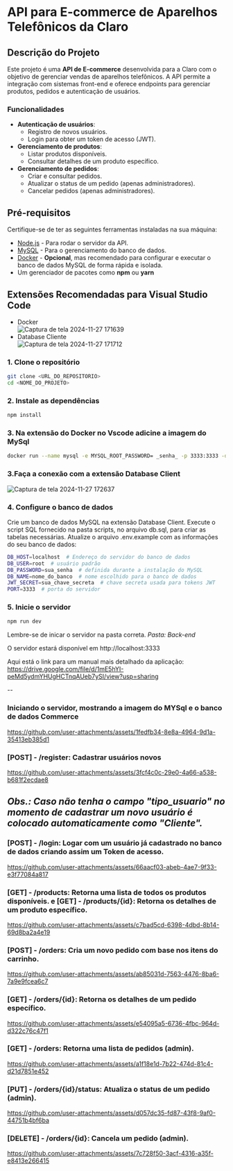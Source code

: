 # API para E-commerce de Aparelhos Telefônicos da Claro

## Descrição do Projeto

Este projeto é uma **API de E-commerce** desenvolvida para a Claro com o objetivo de gerenciar vendas de aparelhos telefônicos. A API permite a integração com sistemas front-end e oferece endpoints para gerenciar produtos, pedidos e autenticação de usuários.

### Funcionalidades

- **Autenticação de usuários**:
  - Registro de novos usuários.
  - Login para obter um token de acesso (JWT).
- **Gerenciamento de produtos**:
  - Listar produtos disponíveis.
  - Consultar detalhes de um produto específico.
- **Gerenciamento de pedidos**:
  - Criar e consultar pedidos.
  - Atualizar o status de um pedido (apenas administradores).
  - Cancelar pedidos (apenas administradores).

## Pré-requisitos

Certifique-se de ter as seguintes ferramentas instaladas na sua máquina:

- [Node.js](https://nodejs.org/) - Para rodar o servidor da API.
- [MySQL](https://www.mysql.com/) - Para o gerenciamento do banco de dados.
- [Docker](https://www.docker.com/)  - **Opcional**, mas recomendado para configurar e executar o banco de dados MySQL de forma rápida e isolada.
- Um gerenciador de pacotes como **npm** ou **yarn**

## Extensões Recomendadas para Visual Studio Code

- Docker       
  ![Captura de tela 2024-11-27 171639](https://github.com/user-attachments/assets/38e79199-46d8-4807-8210-e919ad33ba32)
- Database Cliente    
![Captura de tela 2024-11-27 171712](https://github.com/user-attachments/assets/c3571b49-aedf-4562-8cf2-116e758e61d6)

### 1. Clone o repositório

```bash
git clone <URL_DO_REPOSITORIO>
cd <NOME_DO_PROJETO>
```

### 2. Instale as dependências

```bash
npm install
```
### 3. Na extensão do Docker no Vscode adicine a imagem do MySql

```bash
docker run --name mysql -e MYSQL_ROOT_PASSWORD= _senha_ -p 3333:3333 -d mysql:5.7
```
### 3.Faça a conexão com a extensão Database Client
![Captura de tela 2024-11-27 172637](https://github.com/user-attachments/assets/2ab83dc5-85ac-45ed-b881-e4bfafc837fc)

### 4. Configure o banco de dados

Crie um banco de dados MySQL na extensão Database Client. Execute o script SQL fornecido na pasta scripts, no arquivo db.sql, para criar as tabelas necessárias. Atualize o arquivo .env.example com as informações do seu banco de dados:

```bash
DB_HOST=localhost  # Endereço do servidor do banco de dados
DB_USER=root  # usuário padrão
DB_PASSWORD=sua_senha  # definida durante a instalação do MySQL
DB_NAME=nome_do_banco  # nome escolhido para o banco de dados
JWT_SECRET=sua_chave_secreta  # chave secreta usada para tokens JWT
PORT=3333  # porta do servidor
```

### 5. Inicie o servidor

```bash
npm run dev
```

Lembre-se de inicar o servidor na pasta correta. _Pasta: Back-end_

O servidor estará disponível em http://localhost:3333

Aqui está o link para um manual mais detalhado da aplicação: https://drive.google.com/file/d/1mE5hYI-peMd5ydmYHUgHCTnqAUeb7ySI/view?usp=sharing

--
### Iniciando o servidor, mostrando a imagem do MYSql e o banco de dados Commerce
https://github.com/user-attachments/assets/1fedfb34-8e8a-4964-9d1a-35413eb385d1

### [POST] - /register: Cadastrar usuários novos 
https://github.com/user-attachments/assets/3fcf4c0c-29e0-4a66-a538-b681f2ecdae8

_Obs.: Caso não tenha o campo "tipo_usuario" no momento de cadastrar um novo usuário é colocado automaticamente como "Cliente"._
--

### [POST] - /login: Logar com um usuário já cadastrado no banco de dados criando assim um Token de acesso.
https://github.com/user-attachments/assets/66aacf03-abeb-4ae7-9f33-e3f77084a817


### [GET] - /products: Retorna uma lista de todos os produtos disponíveis. e [GET] - /products/{id}: Retorna os detalhes de um produto específico.

https://github.com/user-attachments/assets/c7bad5cd-6398-4dbd-8b14-69d8ba2a4e19


### [POST] - /orders: Cria um novo pedido com base nos itens do carrinho.
https://github.com/user-attachments/assets/ab85031d-7563-4476-8ba6-7a9e9fcea6c7


### [GET] - /orders/{id}: Retorna os detalhes de um pedido específico.
https://github.com/user-attachments/assets/e54095a5-6736-4fbc-964d-d322c76c47f1


### [GET] - /orders: Retorna uma lista de pedidos (admin).
https://github.com/user-attachments/assets/a1f18e1d-7b22-474d-81c4-d21d7851e452


### [PUT] - /orders/{id}/status: Atualiza o status de um pedido (admin).
https://github.com/user-attachments/assets/d057dc35-fd87-43f8-9af0-44751b4bf6ba


### [DELETE] - /orders/{id}: Cancela um pedido (admin).
https://github.com/user-attachments/assets/7c728f50-3acf-4316-a35f-e8413e266415









